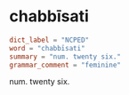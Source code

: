 # chabbīsati

``` toml
dict_label = "NCPED"
word = "chabbīsati"
summary = "num. twenty six."
grammar_comment = "feminine"
```

num. twenty six.

